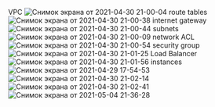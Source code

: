 VPC
![Снимок экрана от 2021-04-30 21-00-04](https://user-images.githubusercontent.com/73390744/117051776-99bfb000-ad1f-11eb-9762-15aeb9904611.png)
route tables
![Снимок экрана от 2021-04-30 21-00-38](https://user-images.githubusercontent.com/73390744/117051857-ad6b1680-ad1f-11eb-8299-e88670194e45.png)
internet gateway
![Снимок экрана от 2021-04-30 21-00-44](https://user-images.githubusercontent.com/73390744/117051925-c1167d00-ad1f-11eb-8926-00a5043eb318.png)
subnets
![Снимок экрана от 2021-04-30 21-00-09](https://user-images.githubusercontent.com/73390744/117051992-d8ee0100-ad1f-11eb-897a-546cdcaf2f37.png)
network ACL
![Снимок экрана от 2021-04-30 21-00-54](https://user-images.githubusercontent.com/73390744/117052039-e7d4b380-ad1f-11eb-94df-2a14e1c2b4e9.png)
security group
![Снимок экрана от 2021-04-30 21-01-25](https://user-images.githubusercontent.com/73390744/117052095-fe7b0a80-ad1f-11eb-9dd8-b5cf7c250833.png)
Load Balancer
![Снимок экрана от 2021-04-30 21-01-56](https://user-images.githubusercontent.com/73390744/117052150-0d61bd00-ad20-11eb-8911-e2a1e1142652.png)
instances
![Снимок экрана от 2021-04-29 17-54-53](https://user-images.githubusercontent.com/73390744/117052290-397d3e00-ad20-11eb-949c-c298172676c1.png)
![Снимок экрана от 2021-04-30 21-02-14](https://user-images.githubusercontent.com/73390744/117052407-5b76c080-ad20-11eb-8ada-cc6f437a700a.png)
![Снимок экрана от 2021-04-30 21-02-41](https://user-images.githubusercontent.com/73390744/117052409-5c0f5700-ad20-11eb-98fc-da1f6a4ae9e9.png)
![Снимок экрана от 2021-05-04 21-36-28](https://user-images.githubusercontent.com/73390744/117052807-d6d87200-ad20-11eb-98a6-1814e56ee52e.png)


